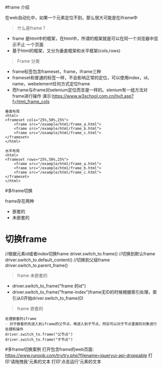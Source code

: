 #frame 介绍

在web自动化中，如果一个元素定位不到，那么很大可能是在iframe中

>什么是frame？
- frame 是html中的框架，在html中，所谓的框架就是可以在同一个浏览器中显示不止
一个页面
- 基于html的框架，又分为垂直框架和水平框架(cols,rows)

>Frame 分类
- frame标签包含frameset，frame，iframe三种
- frameset和普通的标签一样，不会影响正常的定位，可以使用index，id，name，webelement任何方式定位frame
- 而frame与iframe对selenium定位而言是一样的。slenium有一组方法对frame进行操作
演示:https://www.w3school.com.cn/tiy/t.asp?f=html_frame_cols
```
垂直布局
<html>
<frameset cols="25%,50%,25%">
	<frame src="/example/html/frame_a.html">
    <frame src="/example/html/frame_b.html">
    <frame src="/example/html/frame_c.html">
</frameset>
</html>

水平布局
<html>
<frameset rows="25%,50%,25%">
	<frame src="/example/html/frame_a.html">
    <frame src="/example/html/frame_b.html">
    <frame src="/example/html/frame_c.html">
</frameset>
</html>
```

#多frame切换

frame存在两种
- 嵌套的
- 未嵌套的

# 切换frame

//根据元素id或者index切换frame
driver.switch_to.frame()
//切换到默认frame
driver.switch_to.default_content()
//切换到父级frame
driver.switch_to.parent_frame()


> frame 未嵌套的
- driver.switch_to_frame("frame 的id")
- driver.switch_to_frame("frame-index")frame无ID的时候根据索引处理，索引从0开始driver.switch_to_frame(0)

> frame 嵌套的
```
处理嵌套的iframe
- 对于嵌套的先进入到iframe的父节点，再进入到子节点，然后可以对子节点里面的对象进行处理和操作
driver.switch_to.frame("父节点")
driver.switch_to.frame("子节点")
```

#多frame切换案例
打开包含frame的web页面:
https://www.runoob.com/try/try.php?filename=jqueryui-api-droppable
打印'请拖拽我'元素的文本
打印'点击运行'元素的文本